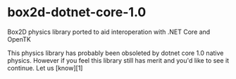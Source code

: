box2d-dotnet-core-1.0
===========

Box2D physics library ported to aid interoperation with .NET Core and OpenTK

This physics library has probably been obsoleted by dotnet core 1.0 native physics. However if you feel this library
still has merit and you'd like to see it continue. Let us [know][1]
